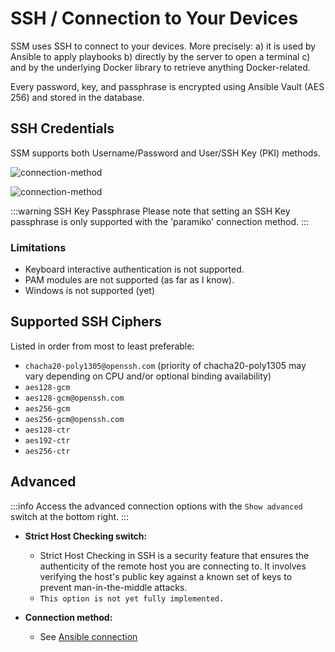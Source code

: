 # SSH / Connection to Your Devices

SSM uses SSH to connect to your devices. More precisely: a) it is used by Ansible to apply playbooks b) directly by the server to open a terminal c) and by the underlying Docker library to retrieve anything Docker-related.

Every password, key, and passphrase is encrypted using Ansible Vault (AES 256) and stored in the database.
## SSH Credentials
SSM supports both Username/Password and User/SSH Key (PKI) methods.

![connection-method](/technical-guide/ssh/ssh-password.png)

![connection-method](/technical-guide/ssh/ssh-key.png)

:::warning SSH Key Passphrase
Please note that setting an SSH Key passphrase is only supported with the 'paramiko' connection method.
:::

### Limitations
- Keyboard interactive authentication is not supported.
- PAM modules are not supported (as far as I know).
- Windows is not supported (yet)

## Supported SSH Ciphers
Listed in order from most to least preferable:
- `chacha20-poly1305@openssh.com` (priority of chacha20-poly1305 may vary depending on CPU and/or optional binding availability)
- `aes128-gcm`
- `aes128-gcm@openssh.com`
- `aes256-gcm`
- `aes256-gcm@openssh.com`
- `aes128-ctr`
- `aes192-ctr`
- `aes256-ctr`

## Advanced
:::info
Access the advanced connection options with the `Show advanced` switch at the bottom right.
:::

- **Strict Host Checking switch:**
  - Strict Host Checking in SSH is a security feature that ensures the authenticity of the remote host you are connecting to. It involves verifying the host's public key against a known set of keys to prevent man-in-the-middle attacks.
  - `This option is not yet fully implemented.`

- **Connection method:**
  - See [Ansible connection](/doc/technical-guide/ansible/ansible-connection.md)
